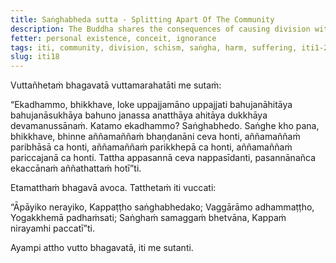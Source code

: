 ```yaml
---
title: Saṅghabheda sutta - Splitting Apart Of The Community
description: The Buddha shares the consequences of causing division within the monastic community.
fetter: personal existence, conceit, ignorance
tags: iti, community, division, schism, saṅgha, harm, suffering, iti1-27
slug: iti18
---
```


Vuttañhetaṁ bhagavatā vuttamarahatāti me sutaṁ:

“Ekadhammo, bhikkhave, loke uppajjamāno uppajjati bahujanāhitāya bahujanāsukhāya bahuno janassa anatthāya ahitāya dukkhāya devamanussānaṁ. Katamo ekadhammo? Saṅghabhedo. Saṅghe kho pana, bhikkhave, bhinne aññamaññaṁ bhaṇḍanāni ceva honti, aññamaññaṁ paribhāsā ca honti, aññamaññaṁ parikkhepā ca honti, aññamaññaṁ pariccajanā ca honti. Tattha appasannā ceva nappasīdanti, pasannānañca ekaccānaṁ aññathattaṁ hotī”ti.

Etamatthaṁ bhagavā avoca. Tatthetaṁ iti vuccati:

“Āpāyiko nerayiko,
Kappaṭṭho saṅghabhedako;
Vaggārāmo adhammaṭṭho,
Yogakkhemā padhaṁsati;
Saṅghaṁ samaggaṁ bhetvāna,
Kappaṁ nirayamhi paccatī”ti.

Ayampi attho vutto bhagavatā, iti me sutanti.
